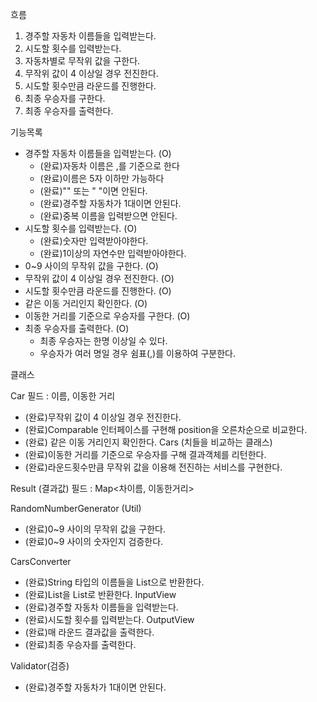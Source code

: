 흐름
1. 경주할 자동차 이름들을 입력받는다.
2. 시도할 횟수를 입력받는다.
3. 자동차별로 무작위 값을 구한다.
4. 무작위 값이 4 이상일 경우 전진한다.
5. 시도할 횟수만큼 라운드를 진행한다.
6. 최종 우승자를 구한다.
7. 최종 우승자를 출력한다.


기능목록
- 경주할 자동차 이름들을 입력받는다. (O)
    + (완료)자동차 이름은 ,를 기준으로 한다
    + (완료)이름은 5자 이하만 가능하다
    + (완료)"" 또는 " "이면 안된다.
    + (완료)경주할 자동차가 1대이면 안된다.
    + (완료)중복 이름을 입력받으면 안된다.
- 시도할 횟수를 입력받는다. (O)
    + (완료)숫자만 입력받아야한다.
    + (완료)1이상의 자연수만 입력받아야한다.
- 0~9 사이의 무작위 값을 구한다. (O)
- 무작위 값이 4 이상일 경우 전진한다. (O)
- 시도할 횟수만큼 라운드를 진행한다. (O)
- 같은 이동 거리인지 확인한다. (O)
- 이동한 거리를 기준으로 우승자를 구한다. (O)
- 최종 우승자를 출력한다.  (O)
    + 최종 우승자는 한명 이상일 수 있다.
    + 우승자가 여러 명일 경우 쉼표(,)를 이용하여 구분한다.


클래스

Car
필드 : 이름, 이동한 거리
- (완료)무작위 값이 4 이상일 경우 전진한다. 
- (완료)Comparable 인터페이스를 구현해 position을 오른차순으로 비교한다.
- (완료) 같은 이동 거리인지 확인한다.
Cars (치들을 비교하는 클래스)
- (완료)이동한 거리를 기준으로 우승자를 구해 결과객체를 리턴한다.
- (완료)라운드횟수만큼 무작위 값을 이용해 전진하는 서비스를 구현한다.

Result (결과값)
필드 : Map<차이름, 이동한거리> 

RandomNumberGenerator (Util)
- (완료)0~9 사이의 무작위 값을 구한다.
- (완료)0~9 사이의 숫자인지 검증한다.

CarsConverter
- (완료)String 타입의 이름들을 List<String>으로 반환한다.
- (완료)List<String>을 List<Car>로 반환한다.
InputView
- (완료)경주할 자동차 이름들을 입력받는다.
- (완료)시도할 횟수를 입력받는다.
OutputView
- (완료)매 라운드 결과값을 출력한다.
- (완료)최종 우승자를 출력한다.

Validator(검증)
+ (완료)경주할 자동차가 1대이면 안된다.
